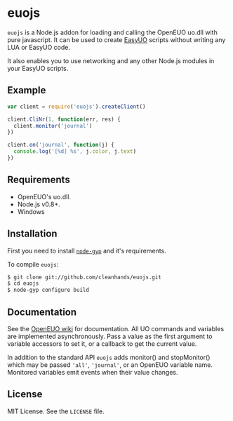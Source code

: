 euojs
=====

`euojs` is a Node.js addon for loading and calling the OpenEUO uo.dll with
pure javascript. It can be used to create [EasyUO][easyuowebsite] scripts without writing any
LUA or EasyUO code.

It also enables you to use networking and any other Node.js modules in your
EasyUO scripts.


Example
-------

``` js
var client = require('euojs').createClient()

client.CliNr(1, function(err, res) {
  client.monitor('journal')
})

client.on('journal', function(j) {
  console.log('[%d] %s', j.color, j.text)
})
```


Requirements
------------

 * OpenEUO's uo.dll.
 * Node.js v0.8+.
 * Windows


Installation
------------

First you need to install [`node-gyp`](https://github.com/TooTallNate/node-gyp) and it's requirements.

To compile `euojs`:

``` bash
$ git clone git://github.com/cleanhands/euojs.git
$ cd euojs
$ node-gyp configure build
```


Documentation
-------------

See the [OpenEUO wiki][openeuowiki] for documentation. All UO commands and
variables are implemented asynchronously. Pass a value as the first argument to
variable accessors to set it, or a callback to get the current value.

In addition to the standard API `euojs` adds monitor() and stopMonitor() which
may be passed `'all'`, `'journal'`, or an OpenEUO variable name. Monitored
variables emit events when their value changes.


License
-------

MIT License. See the `LICENSE` file.

[openeuowiki]: http://www.easyuo.com/openeuo/wiki/index.php/Documentation
[easyuowebsite]: http://www.easyuo.com/
